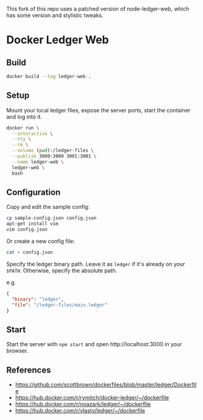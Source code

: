 This fork of this repo uses a patched version of node-ledger-web,
which has some version and stylistic tweaks.

# Docker Ledger Web

## Build

```sh
docker build --tag ledger-web .
```

## Setup

Mount your local ledger files, expose the server ports,
start the container and log into it.

```sh
docker run \
  --interactive \
  --tty \
  --rm \
  --volume (pwd):/ledger-files \
  --publish 3000:3000 3001:3001 \
  --name ledger-web \
  ledger-web \
  bash
```

## Configuration

Copy and edit the sample config:

```sh
cp sample-config.json config.json
apt-get install vim
vim config.json
```

Or create a new config file:

```sh
cat > config.json
```

Specify the ledger binary path.
Leave it as `ledger` if it's already on your `$PATH`.
Otherwise, specify the absolute path.

e.g.

```json
{
  "binary": "ledger",
  "file": "/ledger-files/main.ledger"
}
```


## Start

Start the server with `npm start`
and open http://localhost:3000 in your browser.


## References

- https://github.com/scottbrown/dockerfiles/blob/master/ledger/Dockerfile
- https://hub.docker.com/r/rymitch/docker-ledger/~/dockerfile
- https://hub.docker.com/r/noazark/ledger/~/dockerfile
- https://hub.docker.com/r/vlastv/ledger/~/dockerfile
